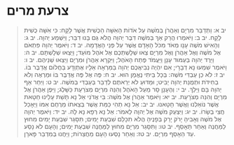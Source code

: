 # צרעת מרים

> יב א: וַתְּדַבֵּר מִרְיָם וְאַהֲרֹן בְּמֹשֶׁה עַל אֹדוֹת הָאִשָּׁה הַכֻּשִׁית אֲשֶׁר לָקָח:  כִּי אִשָּׁה כֻשִׁית לָקָח.
> יב ב: וַיֹּאמְרוּ הֲרַק אַךְ בְּמֹשֶׁה דִּבֶּר יְהוָה הֲלֹא גַּם בָּנוּ דִבֵּר; וַיִּשְׁמַע יְהוָה.
> יב ג: וְהָאִישׁ מֹשֶׁה עָנָו מְאֹד מִכֹּל הָאָדָם אֲשֶׁר עַל פְּנֵי הָאֲדָמָה.
> יב ד: וַיֹּאמֶר יְהוָה פִּתְאֹם אֶל מֹשֶׁה וְאֶל אַהֲרֹן וְאֶל מִרְיָם צְאוּ שְׁלָשְׁתְּכֶם אֶל אֹהֶל מוֹעֵד; וַיֵּצְאוּ שְׁלָשְׁתָּם.
> יב ה: וַיֵּרֶד יְהוָה בְּעַמּוּד עָנָן וַיַּעֲמֹד פֶּתַח הָאֹהֶל; וַיִּקְרָא אַהֲרֹן וּמִרְיָם וַיֵּצְאוּ שְׁנֵיהֶם.
> יב ו: וַיֹּאמֶר שִׁמְעוּ נָא דְבָרָי; אִם יִהְיֶה נְבִיאֲכֶם יְהוָה בַּמַּרְאָה אֵלָיו אֶתְוַדָּע בַּחֲלוֹם אֲדַבֶּר בּוֹ.
> יב ז: לֹא כֵן עַבְדִּי מֹשֶׁה:  בְּכָל בֵּיתִי נֶאֱמָן הוּא.
> יב ח: פֶּה אֶל פֶּה אֲדַבֶּר בּוֹ וּמַרְאֶה וְלֹא בְחִידֹת וּתְמֻנַת יְהוָה יַבִּיט; וּמַדּוּעַ לֹא יְרֵאתֶם לְדַבֵּר בְּעַבְדִּי בְמֹשֶׁה.
> יב ט: וַיִּחַר אַף יְהוָה בָּם וַיֵּלַךְ.
> יב י: וְהֶעָנָן סָר מֵעַל הָאֹהֶל וְהִנֵּה מִרְיָם מְצֹרַעַת כַּשָּׁלֶג; וַיִּפֶן אַהֲרֹן אֶל מִרְיָם וְהִנֵּה מְצֹרָעַת.
> יב יא: וַיֹּאמֶר אַהֲרֹן אֶל מֹשֶׁה:  בִּי אֲדֹנִי אַל נָא תָשֵׁת עָלֵינוּ חַטָּאת אֲשֶׁר נוֹאַלְנוּ וַאֲשֶׁר חָטָאנוּ.
> יב יב: אַל נָא תְהִי כַּמֵּת אֲשֶׁר בְּצֵאתוֹ מֵרֶחֶם אִמּוֹ וַיֵּאָכֵל חֲצִי בְשָׂרוֹ.
> יב יג: וַיִּצְעַק מֹשֶׁה אֶל יְהוָה לֵאמֹר:  אֵל נָא רְפָא נָא לָהּ.
> יב יד: וַיֹּאמֶר יְהוָה אֶל מֹשֶׁה וְאָבִיהָ יָרֹק יָרַק בְּפָנֶיהָ הֲלֹא תִכָּלֵם שִׁבְעַת יָמִים; תִּסָּגֵר שִׁבְעַת יָמִים מִחוּץ לַמַּחֲנֶה וְאַחַר תֵּאָסֵף.
> יב טו: וַתִּסָּגֵר מִרְיָם מִחוּץ לַמַּחֲנֶה שִׁבְעַת יָמִים; וְהָעָם לֹא נָסַע עַד הֵאָסֵף מִרְיָם.
> יב טז: וְאַחַר נָסְעוּ הָעָם מֵחֲצֵרוֹת; וַיַּחֲנוּ בְּמִדְבַּר פָּארָן. 
 

